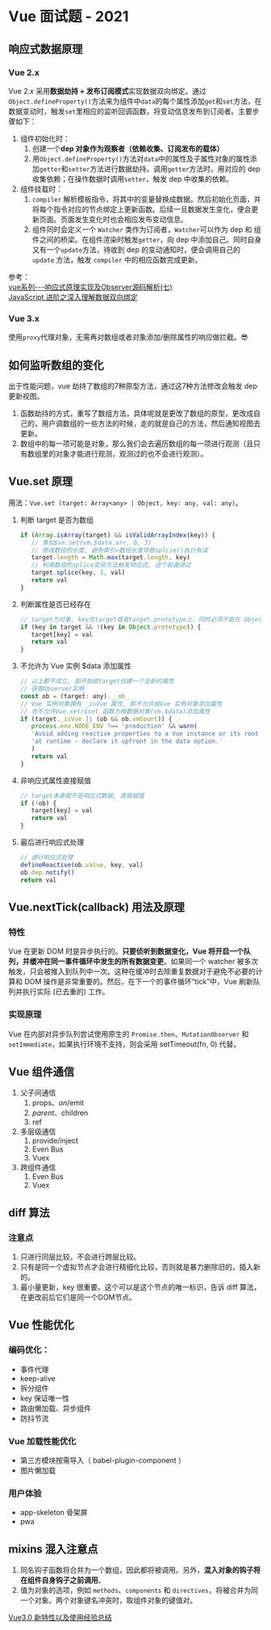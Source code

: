 # Vue 面试题 - 2021

## 响应式数据原理
### Vue 2.x
Vue 2.x 采用**数据劫持 + 发布订阅模式**实现数据双向绑定。通过`Object.defineProperty()`方法来为组件中`data`的每个属性添加`get`和`set`方法，在数据变动时，触发`set`里相应的监听回调函数，将变动信息发布到订阅者。主要步骤如下：  
1. 组件初始化时：
   1. 创建一个**dep 对象作为观察者（依赖收集、订阅发布的载体）**
   2. 用`Object.defineProperty()`方法对`data`中的属性及子属性对象的属性添加`getter`和`setter`方法进行数据劫持。调用`getter`方法时，用对应的 dep 收集依赖；在操作数据时调用`setter`，触发 dep 中收集的依赖。
2. 组件挂载时：
   1. `compiler` 解析模板指令，将其中的变量替换成数据。然后初始化页面，并将每个指令对应的节点绑定上更新函数。后续一旦数据发生变化，便会更新页面。页面发生变化时也会相应发布变动信息。
   2. 组件同时会定义一个 `Watcher` 类作为订阅者，`Watcher`可以作为 dep 和 组件之间的桥梁。在组件渲染时触发`getter`，向 dep 中添加自己。同时自身又有一个`update`方法，待收到 dep 的变动通知时，便会调用自己的 `update` 方法，触发 `compiler` 中的相应函数完成更新。

参考：  
[vue系列---响应式原理实现及Observer源码解析(七)](https://www.cnblogs.com/tugenhua0707/p/11754291.html)  
[JavaScript 进阶之深入理解数据双向绑定](https://my.oschina.net/u/3277205/blog/1499305)

### Vue 3.x
使用`proxy`代理对象，无需再对数组或者对象添加/删除属性的响应做拦截。😎

## 如何监听数组的变化
出于性能问题，vue 劫持了数组的7种原型方法，通过这7种方法修改会触发 dep 更新视图。
1. 函数劫持的方式，重写了数组方法，具体呢就是更改了数组的原型，更改成自己的，用户调数组的一些方法的时候，走的就是自己的方法，然后通知视图去更新。
2. 数组中的每一项可能是对象，那么我们会去遍历数组的每一项进行观测（且只有数组里的对象才能进行观测，观测过的也不会进行观测）。

## Vue.set 原理
用法：`Vue.set (target: Array<any> | Object, key: any, val: any)`。

1. 判断 target 是否为数组
   ```js
   if (Array.isArray(target) && isValidArrayIndex(key)) {
      // 类似$vm.set(vm.$data.arr, 0, 3)
      // 修改数组的长度, 避免索引>数组长度导致splcie()执行有误
      target.length = Math.max(target.length, key)
      // 利用数组的splice变异方法触发响应式, 这个前面讲过
      target.splice(key, 1, val)
      return val
   }
   ```
2. 判断属性是否已经存在
   ```js
   // target为对象, key在target或者target.prototype上，同时必须不能在 Object.prototype 上
   if (key in target && !(key in Object.prototype)) {
      target[key] = val
      return val
   }
   ```
3. 不允许为 Vue 实例 $data 添加属性
   ```js
   // 以上都不成立, 即开始给target创建一个全新的属性
   // 获取Observer实例
   const ob = (target: any).__ob__
   // Vue 实例对象拥有 _isVue 属性, 即不允许给Vue 实例对象添加属性
   // 也不允许Vue.set/$set 函数为根数据对象(vm.$data)添加属性
   if (target._isVue || (ob && ob.vmCount)) {
      process.env.NODE_ENV !== 'production' && warn(
      'Avoid adding reactive properties to a Vue instance or its root $data ' +
      'at runtime - declare it upfront in the data option.'
      )
      return val
   }
   ```
4. 非响应式属性直接赋值
   ```js
   // target本身就不是响应式数据, 直接赋值
   if (!ob) {
      target[key] = val
      return val
   }
   ```
5. 最后进行响应式处理
   ```js
   // 进行响应式处理
   defineReactive(ob.value, key, val)
   ob.dep.notify()
   return val
   ```

## Vue.nextTick(callback) 用法及原理
### 特性
Vue 在更新 DOM 时是异步执行的。**只要侦听到数据变化，Vue 将开启一个队列，并缓冲在同一事件循环中发生的所有数据变更**。如果同一个 watcher 被多次触发，只会被推入到队列中一次。这种在缓冲时去除重复数据对于避免不必要的计算和 DOM 操作是非常重要的。然后，在下一个的事件循环“tick”中，Vue 刷新队列并执行实际 (已去重的) 工作。
### 实现原理  
Vue 在内部对异步队列尝试使用原生的 `Promise.then`、`MutationObserver` 和 `setImmediate`，如果执行环境不支持，则会采用 setTimeout(fn, 0) 代替。

## Vue 组件通信
1. 父子间通信
   1. props、$on/$emit
   2. $parent、$children
   3. ref
2. 多层级通信
   1. provide/inject
   2. Even Bus
   3. Vuex
3. 跨组件通信
   1. Even Bus
   2. Vuex

## diff 算法
### 注意点
1. 只进行同层比较，不会进行跨层比较。
2. 只有是同一个虚拟节点才会进行精细化比较，否则就是暴力删除旧的，插入新的。
3. 最小量更新，key 很重要。这个可以是这个节点的唯一标识，告诉 diff 算法，在更改前后它们是同一个DOM节点。

## Vue 性能优化
### 编码优化：
- 事件代理
- keep-alive
- 拆分组件
- key 保证唯一性
- 路由懒加载、异步组件
- 防抖节流

### Vue 加载性能优化
- 第三方模块按需导入（ babel-plugin-component ）
- 图片懒加载

### 用户体验
- app-skeleton  骨架屏
- pwa

## mixins 混入注意点
1. 同名钩子函数将合并为一个数组，因此都将被调用。另外，**混入对象的钩子将在组件自身钩子之前调用**。  
2. 值为对象的选项，例如 `methods`、`components` 和 `directives`，将被合并为同一个对象。两个对象键名冲突时，取组件对象的键值对。




[Vue3.0 新特性以及使用经验总结](https://juejin.cn/post/6940454764421316644?utm_source=gold_browser_extension)